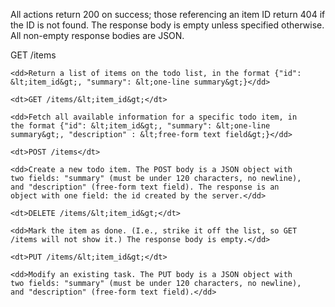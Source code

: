 All actions return 200 on success; those referencing an item ID return 404 if
the ID is not found. The response body is empty unless specified otherwise. All
non-empty response bodies are JSON.

<dl>
    <dt>GET /items</dt>

    <dd>Return a list of items on the todo list, in the format {"id":
    &lt;item_id&gt;, "summary": &lt;one-line summary&gt;}</dd>

    <dt>GET /items/&lt;item_id&gt;</dt>

    <dd>Fetch all available information for a specific todo item, in
    the format {"id": &lt;item_id&gt;, "summary": &lt;one-line
    summary&gt;, "description" : &lt;free-form text field&gt;}</dd>

    <dt>POST /items</dt>
    
    <dd>Create a new todo item. The POST body is a JSON object with
    two fields: "summary" (must be under 120 characters, no newline),
    and "description" (free-form text field). The response is an
    object with one field: the id created by the server.</dd>

    <dt>DELETE /items/&lt;item_id&gt;</dt>

    <dd>Mark the item as done. (I.e., strike it off the list, so GET
    /items will not show it.) The response body is empty.</dd>

    <dt>PUT /items/&lt;item_id&gt;</dt>

    <dd>Modify an existing task. The PUT body is a JSON object with
    two fields: "summary" (must be under 120 characters, no newline),
    and "description" (free-form text field).</dd>

</dl>
